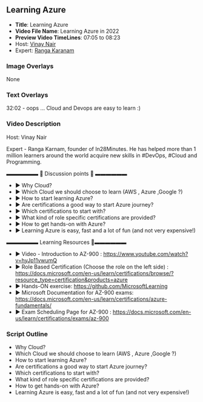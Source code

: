 ##  Learning Azure

- **Title**: Learning Azure
- **Video File Name**: Learning Azure in 2022
- **Preview Video TimeLines**: 07:05 to 08:23
- Host: [Vinay Nair](https://www.linkedin.com/in/vinay-nair-278892145/)
- Expert: [Ranga Karanam](https://in.linkedin.com/in/rangakaranam)


### Image Overlays

None

### Text Overlays

32:02 - oops ... Cloud and Devops are easy to learn :)

### Video Description

Host: Vinay Nair

Expert - Ranga Karnam, founder of In28Minutes. He has helped more than 1 million learners around the world acquire new skills in #DevOps, #Cloud and Programming.

▬▬▬▬▬▬   💎  Discussion points 💎  ▬▬▬▬▬▬ 
- ► Why Cloud?
- ► Which Cloud we should choose to learn (AWS , Azure ,Google ?)
- ► How to start learning Azure?
- ► Are certifications a good way to start Azure journey?
- ► Which certifications to start with?
- ► What kind of role specific certifications are provided?
- ► How to get hands-on with Azure?
- ► Learning Azure is easy, fast and a lot of fun (and not very expensive!)

▬▬▬▬▬▬ Learning Resources 🔗▬▬▬▬▬▬ 

- ► Video - Introduction to AZ-900 : https://www.youtube.com/watch?v=hyJp11vwumQ
- ► Role Based Certification (Choose the role on the left side) : https://docs.microsoft.com/en-us/learn/certifications/browse/?resource_type=certification&products=azure
- ► Hands-ON exercise: https://github.com/MicrosoftLearning
- ► Microsoft Documentation for AZ-900 exams: https://docs.microsoft.com/en-us/learn/certifications/azure-fundamentals/
- ► Exam Scheduling Page for AZ-900 : https://docs.microsoft.com/en-us/learn/certifications/exams/az-900


### Script Outline

- Why Cloud?
- Which Cloud we should choose to learn (AWS , Azure ,Google ?)
- How to start learning Azure?
- Are certifications a good way to start Azure journey?
- Which certifications to start with?
- What kind of role specific certifications are provided?
- How to get hands-on with Azure?
- Learning Azure is easy, fast and a lot of fun (and not very expensive!)
